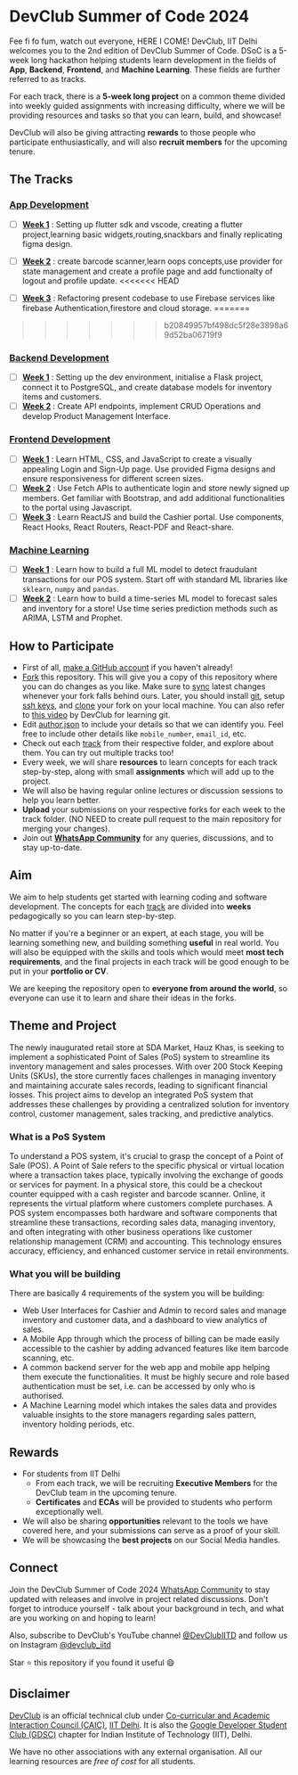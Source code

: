 # DevClub Summer of Code 2024

Fee fi fo fum, watch out everyone, HERE I COME! DevClub, IIT Delhi welcomes you to the 2nd edition of DevClub Summer of Code. DSoC is a 5-week long hackathon helping students learn development in the fields of **App**, **Backend**, **Frontend**, and **Machine Learning**. These fields are further referred to as tracks.

For each track, there is a **5-week long project** on a common theme divided into weekly guided assignments with increasing difficulty, where we will be providing resources and tasks so that you can learn, build, and showcase!

DevClub will also be giving attracting **rewards** to those people who participate enthusiastically, and will also **recruit members** for the upcoming tenure.

## The Tracks

### [App Development](app)

- [ ] **[Week 1](app/week-1)** :
      Setting up flutter sdk and vscode,
      creating a flutter project,learning basic widgets,routing,snackbars and finally replicating figma design.

- [ ] **[Week 2](app/week-2)** :
      create barcode scanner,learn oops concepts,use provider for state management and create a profile page and add functionalty of logout and profile update.
<<<<<<< HEAD

- [ ] **[Week 3](app/week-3)** :
      Refactoring present codebase to use Firebase services like firebase Authentication,firestore and cloud storage.
=======
>>>>>>> b20849957bf498dc5f28e3898a69d52ba06719f9

### [Backend Development](backend)

- [ ] **[Week 1](backend/week-1)** : Setting up the dev environment, initialise a Flask project, connect it to PostgreSQL, and create database models for inventory items and customers.
- [ ] **[Week 2](backend/week-2)** : Create API endpoints, implement CRUD Operations and develop Product Management Interface.

### [Frontend Development](frontend)

- [ ] **[Week 1](frontend/week-1)** : Learn HTML, CSS, and JavaScript to create a visually appealing Login and Sign-Up page. Use provided Figma designs and ensure responsiveness for different screen sizes.
- [ ] **[Week 2](frontend/week-2)** : Use Fetch APIs to authenticate login and store newly signed up members. Get familiar with Bootstrap, and add additional functionalities to the portal using Javascript.
- [ ] **[Week 3](frontend/week-3)** : Learn ReactJS and build the Cashier portal. Use components, React Hooks, React Routers, React-PDF and React-share.

### [Machine Learning](machine-learning)

- [ ] **[Week 1](machine-learning/week-1)** : Learn how to build a full ML model to detect fraudulant transactions for our POS system. Start off with standard ML libraries like `sklearn`, `numpy` and `pandas`.
- [ ] **[Week 2](machine-learning/week-2)** : Learn how to build a time-series ML model to forecast sales and inventory for a store! Use time series prediction methods such as ARIMA, LSTM and Prophet.

## How to Participate

- First of all, [make a GitHub account](https://github.com/signup) if you haven't already!
- [Fork](https://github.com/devclub-iitd/summer-of-code-2024/fork) this repository. This will give you a copy of this repository where you can do changes as you like. Make sure to [sync](https://docs.github.com/en/pull-requests/collaborating-with-pull-requests/working-with-forks/syncing-a-fork) latest changes whenever your fork falls behind ours. Later, you should install [git](https://git-scm.com/book/en/v2/Getting-Started-Installing-Git), setup [ssh keys](https://docs.github.com/en/authentication/connecting-to-github-with-ssh/generating-a-new-ssh-key-and-adding-it-to-the-ssh-agent), and [clone](https://docs.github.com/en/repositories/creating-and-managing-repositories/cloning-a-repository) your fork on your local machine. You can also refer to [this video](https://youtu.be/YDniPA01pJc?t=2820) by DevClub for learning git.
- Edit [author.json](author.json) to include your details so that we can identify you. Feel free to include other details like `mobile_number`, `email_id`, etc.
- Check out each [track](#the-tracks) from their respective folder, and explore about them. You can try out multiple tracks too!
- Every week, we will share **resources** to learn concepts for each track step-by-step, along with small **assignments** which will add up to the project.
- We will also be having regular online lectures or discussion sessions to help you learn better.
- **Upload** your submissions on your respective forks for each week to the track folder. (NO NEED to create pull request to the main repository for merging your changes).
- Join out **[WhatsApp Community](https://chat.whatsapp.com/EOoXP2jEWAj2V8eJlQqf4H)** for any queries, discussions, and to stay up-to-date.

## Aim

We aim to help students get started with learning coding and software development. The concepts for each [track](#the-tracks) are divided into **weeks** pedagogically so you can learn step-by-step.

No matter if you're a beginner or an expert, at each stage, you will be learning something new, and building something **useful** in real world. You will also be equipped with the skills and tools which would meet **most tech requirements**, and the final projects in each track will be good enough to be put in your **portfolio or CV**.

We are keeping the repository open to **everyone from around the world**, so everyone can use it to learn and share their ideas in the forks.

## Theme and Project

The newly inaugurated retail store at SDA Market, Hauz Khas, is seeking to implement a sophisticated Point of Sales (PoS) system to streamline its inventory management and sales processes. With over 200 Stock Keeping Units (SKUs), the store currently faces challenges in managing inventory and maintaining accurate sales records, leading to significant financial losses. This project aims to develop an integrated PoS system that addresses these challenges by providing a centralized solution for inventory control, customer management, sales tracking, and predictive analytics.

### What is a PoS System

To understand a POS system, it's crucial to grasp the concept of a Point of Sale (POS). A Point of Sale refers to the specific physical or virtual location where a transaction takes place, typically involving the exchange of goods or services for payment. In a physical store, this could be a checkout counter equipped with a cash register and barcode scanner. Online, it represents the virtual platform where customers complete purchases. A POS system encompasses both hardware and software components that streamline these transactions, recording sales data, managing inventory, and often integrating with other business operations like customer relationship management (CRM) and accounting. This technology ensures accuracy, efficiency, and enhanced customer service in retail environments.

### What you will be building

There are basically 4 requirements of the system you will be building:

- Web User Interfaces for Cashier and Admin to record sales and manage inventory and customer data, and a dashboard to view analytics of sales.
- A Mobile App through which the process of billing can be made easily accessible to the cashier by adding advanced features like item barcode scanning, etc.
- A common backend server for the web app and mobile app helping them execute the functionalities. It must be highly secure and role based authentication must be set, i.e. can be accessed by only who is authorised.
- A Machine Learning model which intakes the sales data and provides valuable insights to the store managers regarding sales pattern, inventory holding periods, etc.

## Rewards

- For students from IIT Delhi
  - From each track, we will be recruiting **Executive Members** for the DevClub team in the upcoming tenure.
  - **Certificates** and **ECAs** will be provided to students who perform exceptionally well.
- We will also be sharing **opportunities** relevant to the tools we have covered here, and your submissions can serve as a proof of your skill.
- We will be showcasing the **best projects** on our Social Media handles.

## Connect

Join the DevClub Summer of Code 2024 [WhatsApp Community](https://chat.whatsapp.com/EOoXP2jEWAj2V8eJlQqf4H) to stay updated with releases and involve in project related discussions. Don't forget to introduce yourself - talk about your background in tech, and what are you working on and hoping to learn!

Also, subscribe to DevClub's YouTube channel [@DevClubIITD](https://www.youtube.com/@DevClubIITD) and follow us on Instagram [@devclub_iitd](https://www.instagram.com/devclub_iitd/)

Star ⭐ this repository if you found it useful 😄

## Disclaimer

[DevClub](https://devclub.in/) is an official technical club under [Co-curricular and Academic Interaction Council (CAIC)](https://caic.iitd.ac.in/), [IIT Delhi](https://home.iitd.ac.in). It is also the [Google Developer Student Club (GDSC)](https://gdsc.community.dev/indian-institute-of-technology-delhi/) chapter for Indian Institute of Technology (IIT), Delhi.

We have no other associations with any external organisation. All our learning resources are _free of cost_ for all students.
